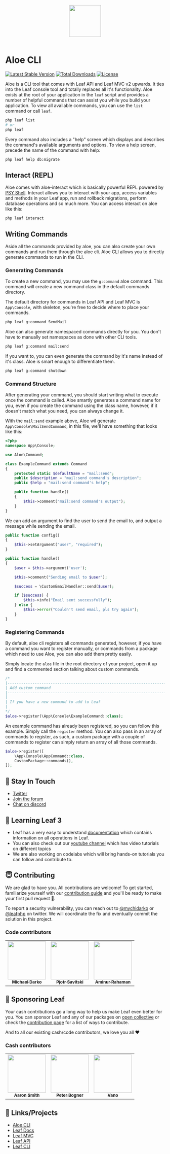 <!-- markdownlint-disable no-inline-html -->
<p align="center">
    <img src="https://leafphp.dev/logo-circle.png" height="100"/>
    <br><br>
</p>

# Aloe CLI

[![Latest Stable Version](https://poser.pugx.org/leafs/leaf/v/stable)](https://packagist.org/packages/leafs/leaf)
[![Total Downloads](https://poser.pugx.org/leafs/leaf/downloads)](https://packagist.org/packages/leafs/leaf)
[![License](https://poser.pugx.org/leafs/leaf/license)](https://packagist.org/packages/leafs/leaf)

Aloe is a CLI tool that comes with Leaf API and Leaf MVC v2 upwards. It ties into the Leaf console tool and totally replaces all it's functionality. Aloe exists at the root of your application in the `leaf` script and provides a number of helpful commands that can assist you while you build your application. To view all available commands, you can use the `list` command or call `leaf`.

```sh
php leaf list
# or
php leaf
```

Every command also includes a "help" screen which displays and describes the command's available arguments and options. To view a help screen, precede the name of the command with help:

```sh
php leaf help db:migrate
```

## Interact (REPL)

Aloe comes with aloe-interact which is basically powerful REPL powered by [PSY Shell](https://github.com/bobthecow/psysh). Interact allows you to interact with your app, access variables and methods in your Leaf app, run and rollback migrations, perform database operations and so much more. You can access interact on aloe like this:

```sh
php leaf interact
```

## Writing Commands

Aside all the commands provided by aloe, you can also create your own commands and run them through the aloe cli. Aloe CLI allows you to directly generate commands to run in the CLI.

### Generating Commands

To create a new command, you may use the `g:command` aloe command. This command will create a new command class in the default commands directory.

The default directory for commands in Leaf API and Leaf MVC is `App\Console`, with skeleton, you're free to decide where to place your commands.

```sh
php leaf g:command SendMail
```

Aloe can also generate namespaced commands directly for you. You don't have to manually set namespaces as done with other CLI tools.

```sh
php leaf g:command mail:send
```

If you want to, you can even generate the command by it's name instead of it's class. Aloe is smart enough to differentiate them.

```sh
php leaf g:command shutdown 
```

### Command Structure

After generating your command, you should start writing what to execute once the command is called. Aloe smartly generates a command name for you, even if you create the command using the class name, however, if it doesn't match what you need, you can always change it.

With the `mail:send` example above, Aloe wil generate `App\Console\MailSendCommand`, in this file, we'll have something that looks like this:

```php
<?php
namespace App\Console;

use Aloe\Command;

class ExampleCommand extends Command
{
    protected static $defaultName = "mail:send";
    public $description = "mail:send command's description";
    public $help = "mail:send command's help";

    public function handle()
    {
        $this->comment("mail:send command's output");
    }
}

```

We can add an argument to find the user to send the email to, and output a message while sending the email.

```php
public function config()
{
    $this->setArgument("user", "required");
}

public function handle()
{
    $user = $this->argument('user');

    $this->comment("Sending email to $user");

    $success = \CustomEmailHandler::send($user);

    if ($success) {
        $this->info("Email sent successfully");
    } else {
        $this->error("Couldn't send email, pls try again");
    }
}
```

### Registering Commands

By default, aloe cli registers all commands generated, however, if you have a command you want to register manually, or commands from a package which need to use Aloe, you can also add them pretty easily.

Simply locate the `aloe` file in the root directory of your project, open it up and find a commented section talking about custom commands.

```php
/*
|--------------------------------------------------------------------------
| Add custom command
|--------------------------------------------------------------------------
|
| If you have a new command to add to Leaf
|
*/
$aloe->register(\App\Console\ExampleCommand::class);
```

An example command has already been registered, so you can follow this example. Simply call the `register` method. You can also pass in an array of commands to register, as such, a custom package with a couple of commands to register can simply return an array of all those commands.

```php
$aloe->register([
    \App\Console\AppCommand::class,
    CustomPackage::commands(),
]);
```

## 💬 Stay In Touch

- [Twitter](https://twitter.com/leafphp)
- [Join the forum](https://github.com/leafsphp/leaf/discussions/37)
- [Chat on discord](https://discord.com/invite/Pkrm9NJPE3)

## 📓 Learning Leaf 3

- Leaf has a very easy to understand [documentation](https://leafphp.dev) which contains information on all operations in Leaf.
- You can also check out our [youtube channel](https://www.youtube.com/channel/UCllE-GsYy10RkxBUK0HIffw) which has video tutorials on different topics
- We are also working on codelabs which will bring hands-on tutorials you can follow and contribute to.

## 😇 Contributing

We are glad to have you. All contributions are welcome! To get started, familiarize yourself with our [contribution guide](https://leafphp.dev/community/contributing.html) and you'll be ready to make your first pull request 🚀.

To report a security vulnerability, you can reach out to [@mychidarko](https://twitter.com/mychidarko) or [@leafphp](https://twitter.com/leafphp) on twitter. We will coordinate the fix and eventually commit the solution in this project.

### Code contributors

<table>
	<tr>
		<td align="center">
			<a href="https://github.com/mychidarko">
				<img src="https://avatars.githubusercontent.com/u/26604242?v=4" width="120px" alt=""/>
				<br />
				<sub>
					<b>Michael Darko</b>
				</sub>
			</a>
		</td>
        <td align="center">
			<a href="https://github.com/pjotrsavitski">
				<img src="https://avatars.githubusercontent.com/u/518331?v=4" width="120px" alt=""/>
				<br />
				<sub>
					<b>Pjotr Savitski</b>
				</sub>
			</a>
		</td>
        <td align="center">
			<a href="https://github.com/Aminur670">
				<img src="https://avatars.githubusercontent.com/u/32174602?v=4" width="120px" alt=""/>
				<br />
				<sub>
					<b>Aminur Rahaman</b>
				</sub>
			</a>
		</td>
	</tr>
</table>

## 🤩 Sponsoring Leaf

Your cash contributions go a long way to help us make Leaf even better for you. You can sponsor Leaf and any of our packages on [open collective](https://opencollective.com/leaf) or check the [contribution page](https://leafphp.dev/support/) for a list of ways to contribute.

And to all our existing cash/code contributors, we love you all ❤️

### Cash contributors

<table>
	<tr>
		<td align="center">
			<a href="https://opencollective.com/aaron-smith3">
				<img src="https://images.opencollective.com/aaron-smith3/08ee620/avatar/256.png" width="120px" alt=""/>
				<br />
				<sub><b>Aaron Smith</b></sub>
			</a>
		</td>
		<td align="center">
			<a href="https://opencollective.com/peter-bogner">
				<img src="https://images.opencollective.com/peter-bogner/avatar/256.png" width="120px" alt=""/>
				<br />
				<sub><b>Peter Bogner</b></sub>
			</a>
		</td>
		<td align="center">
			<a href="#">
				<img src="https://images.opencollective.com/guest-32634fda/avatar.png" width="120px" alt=""/>
				<br />
				<sub><b>Vano</b></sub>
			</a>
		</td>
	</tr>
</table>

## 🤯 Links/Projects

- [Aloe CLI](https://leafphp.dev/aloe-cli/)
- [Leaf Docs](https://leafphp.dev)
- [Leaf MVC](https://mvc.leafphp.dev)
- [Leaf API](https://api.leafphp.dev)
- [Leaf CLI](https://cli.leafphp.dev)
